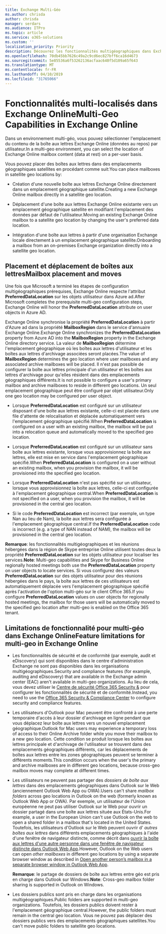 ```yaml
---
title: Exchange Multi-Géo
ms.author: chrisda
author: chrisda
manager: serdars
ms.audience: ITPro
ms.topic: article
ms.service: o365-solutions
ms.custom: ''
localization_priority: Priority
description: Découvrez les fonctionnalités multigéographiques dans Exchange Online.
ms.openlocfilehash: 70db45bb7626c49a2c9cd6ec827bff6ca16d4673
ms.sourcegitcommit: 5e85536a6f53262136acfaac640f5d109a65f643
ms.translationtype: MT
ms.contentlocale: fr-FR
ms.lasthandoff: 04/10/2019
ms.locfileid: "31765066"
---
```

# <a name="multi-geo-capabilities-in-exchange-online"></a><span data-ttu-id="6684a-103">Fonctionnalités multi-localisés dans Exchange Online</span><span class="sxs-lookup"><span data-stu-id="6684a-103">Multi-Geo Capabilities in Exchange Online</span></span>

<span data-ttu-id="6684a-104">Dans un environnement multi-géo, vous pouvez sélectionner l'emplacement du contenu de la boîte aux lettres Exchange Online (données au repos) par utilisateur.</span><span class="sxs-lookup"><span data-stu-id="6684a-104">In a multi-geo environment, you can select the location of Exchange Online mailbox content (data at rest) on a per-user basis.</span></span>

<span data-ttu-id="6684a-105">Vous pouvez placer des boîtes aux lettres dans des emplacements géographiques satellites en procédant comme suit:</span><span class="sxs-lookup"><span data-stu-id="6684a-105">You can place mailboxes in satellite geo locations by:</span></span>

- <span data-ttu-id="6684a-106">Création d'une nouvelle boîte aux lettres Exchange Online directement dans un emplacement géographique satellite.</span><span class="sxs-lookup"><span data-stu-id="6684a-106">Creating a new Exchange Online mailbox directly in a satellite geo location.</span></span>

- <span data-ttu-id="6684a-107">Déplacement d'une boîte aux lettres Exchange Online existante vers un emplacement géographique satellite en modifiant l'emplacement des données par défaut de l'utilisateur.</span><span class="sxs-lookup"><span data-stu-id="6684a-107">Moving an existing Exchange Online mailbox to a satellite geo location by changing the user's preferred data location.</span></span>

- <span data-ttu-id="6684a-108">Intégration d'une boîte aux lettres à partir d'une organisation Exchange locale directement à un emplacement géographique satellite.</span><span class="sxs-lookup"><span data-stu-id="6684a-108">Onboarding a mailbox from an on-premises Exchange organization directly into a satellite geo location.</span></span>

## <a name="mailbox-placement-and-moves"></a><span data-ttu-id="6684a-109">Placement et déplacement de boîtes aux lettres</span><span class="sxs-lookup"><span data-stu-id="6684a-109">Mailbox placement and moves</span></span>

<span data-ttu-id="6684a-110">Une fois que Microsoft a terminé les étapes de configuration multigéographiques prérequises, Exchange Online respecte l'attribut **PreferredDataLocation** sur les objets utilisateur dans Azure ad.</span><span class="sxs-lookup"><span data-stu-id="6684a-110">After Microsoft completes the prerequisite multi-geo configuration steps, Exchange Online will honor the **PreferredDataLocation** attribute on user objects in Azure AD.</span></span>

<span data-ttu-id="6684a-111">Exchange Online synchronise la propriété **PreferredDataLocation** à partir d'Azure ad dans la propriété **MailboxRegion** dans le service d'annuaire Exchange Online.</span><span class="sxs-lookup"><span data-stu-id="6684a-111">Exchange Online synchronizes the **PreferredDataLocation** property from Azure AD into the **MailboxRegion** property in the Exchange Online directory service.</span></span> <span data-ttu-id="6684a-112">La valeur de **MailboxRegion** détermine l'emplacement géographique où les boîtes aux lettres d'utilisateur et les boîtes aux lettres d'archivage associées seront placées.</span><span class="sxs-lookup"><span data-stu-id="6684a-112">The value of **MailboxRegion** determines the geo location where user mailboxes and any associated archive mailboxes will be placed.</span></span> <span data-ttu-id="6684a-113">Il n'est pas possible de configurer la boîte aux lettres principale d'un utilisateur et les boîtes aux lettres d'archivage pour qu'elles résident dans des emplacements géographiques différents.</span><span class="sxs-lookup"><span data-stu-id="6684a-113">It is not possible to configure a user's primary mailbox and archive mailboxes to reside in different geo locations.</span></span> <span data-ttu-id="6684a-114">Un seul emplacement géographique peut être configuré par objet utilisateur.</span><span class="sxs-lookup"><span data-stu-id="6684a-114">Only one geo location may be configured per user object.</span></span>

- <span data-ttu-id="6684a-115">Lorsque **PreferredDataLocation** est configuré sur un utilisateur disposant d'une boîte aux lettres existante, celle-ci est placée dans une file d'attente de relocalisation et déplacée automatiquement vers l'emplacement géographique spécifié.</span><span class="sxs-lookup"><span data-stu-id="6684a-115">When **PreferredDataLocation** is configured on a user with an existing mailbox, the mailbox will be put into a relocation queue and automatically moved to the specified geo location.</span></span>

- <span data-ttu-id="6684a-116">Lorsque **PreferredDataLocation** est configuré sur un utilisateur sans boîte aux lettres existante, lorsque vous approvisionnez la boîte aux lettres, elle est mise en service dans l'emplacement géographique spécifié.</span><span class="sxs-lookup"><span data-stu-id="6684a-116">When **PreferredDataLocation** is configured on a user without an existing mailbox, when you provision the mailbox, it will be provisioned into the specified geo location.</span></span>

- <span data-ttu-id="6684a-117">Lorsque **PreferredDataLocation** n'est pas spécifié sur un utilisateur, lorsque vous approvisionnez la boîte aux lettres, celle-ci est configurée à l'emplacement géographique central.</span><span class="sxs-lookup"><span data-stu-id="6684a-117">When **PreferredDataLocation** is not specified on a user, when you provision the mailbox, it will be provisioned in the central geo location.</span></span>

- <span data-ttu-id="6684a-118">Si le code **PreferredDataLocation** est incorrect (par exemple, un type Nan au lieu de Nam), la boîte aux lettres sera configurée à l'emplacement géographique central.</span><span class="sxs-lookup"><span data-stu-id="6684a-118">If the **PreferredDataLocation** code is incorrect (e.g. a type of NAN instead of NAM), the mailbox will be provisioned in the central geo location.</span></span>

<span data-ttu-id="6684a-119">**Remarque**: les fonctionnalités multigéographiques et les réunions hébergées dans la région de Skype entreprise Online utilisent toutes deux la propriété **PreferredDataLocation** sur les objets utilisateur pour localiser les services.</span><span class="sxs-lookup"><span data-stu-id="6684a-119">**Note**: Multi-geo capabilities and Skype for Business Online regionally hosted meetings both use the **PreferredDataLocation** property on user objects to locate services.</span></span> <span data-ttu-id="6684a-120">Si vous configurez des valeurs **PreferredDataLocation** sur des objets utilisateur pour des réunions hébergées dans le pays, la boîte aux lettres de ces utilisateurs est automatiquement déplacée vers l'emplacement géographique spécifié après l'activation de l'option multi-géo sur le client Office 365.</span><span class="sxs-lookup"><span data-stu-id="6684a-120">If you configure **PreferredDataLocation** values on user objects for regionally hosted meetings, the mailbox for those users will be automatically moved to the specified geo location after multi-geo is enabled on the Office 365 tenant.</span></span>

## <a name="feature-limitations-for-multi-geo-in-exchange-online"></a><span data-ttu-id="6684a-121">Limitations de fonctionnalité pour multi-géo dans Exchange Online</span><span class="sxs-lookup"><span data-stu-id="6684a-121">Feature limitations for multi-geo in Exchange Online</span></span>

- <span data-ttu-id="6684a-122">Les fonctionnalités de sécurité et de conformité (par exemple, audit et eDiscovery) qui sont disponibles dans le centre d'administration Exchange ne sont pas disponibles dans les organisations multigéographiques.</span><span class="sxs-lookup"><span data-stu-id="6684a-122">Security and compliance features (for example, auditing and eDiscovery) that are available in the Exchange admin center (EAC) aren't available in multi-geo organizations.</span></span> <span data-ttu-id="6684a-123">Au lieu de cela, vous devez utiliser le [Centre de sécurité Office 365 Security &](https://support.office.com/article/7e696a40-b86b-4a20-afcc-559218b7b1b8) pour configurer les fonctionnalités de sécurité et de conformité.</span><span class="sxs-lookup"><span data-stu-id="6684a-123">Instead, you need to use the [Office 365 Security & Compliance Center](https://support.office.com/article/7e696a40-b86b-4a20-afcc-559218b7b1b8) to configure security and compliance features.</span></span>

- <span data-ttu-id="6684a-124">Les utilisateurs d'Outlook pour Mac peuvent être confronté à une perte temporaire d'accès à leur dossier d'archivage en ligne pendant que vous déplacez leur boîte aux lettres vers un nouvel emplacement géographique.</span><span class="sxs-lookup"><span data-stu-id="6684a-124">Outlook for Mac users may experience a temporary loss of access to their Online Archive folder while you move their mailbox to a new geo location.</span></span> <span data-ttu-id="6684a-125">Cette condition se produit lorsque les boîtes aux lettres principale et d'archivage de l'utilisateur se trouvent dans des emplacements géographiques différents, car les déplacements de boîtes aux lettres entre les zones géographiques peuvent se terminer à différents moments.</span><span class="sxs-lookup"><span data-stu-id="6684a-125">This condition occurs when the user's the primary and archive mailboxes are in different geo locations, because cross-geo mailbox moves may complete at different times.</span></span>

- <span data-ttu-id="6684a-126">Les utilisateurs ne peuvent pas partager des *dossiers de boîte aux lettres* dans des emplacements géographiques dans Outlook sur le Web (anciennement Outlook Web App ou OWA).</span><span class="sxs-lookup"><span data-stu-id="6684a-126">Users can't share *mailbox folders* across geo locations in Outlook on the web (formerly known as Outlook Web App or OWA).</span></span> <span data-ttu-id="6684a-127">Par exemple, un utilisateur de l'Union européenne ne peut pas utiliser Outlook sur le Web pour ouvrir un dossier partagé dans une boîte aux lettres située aux États-Unis.</span><span class="sxs-lookup"><span data-stu-id="6684a-127">For example, a user in the European Union can't use Outlook on the web to open a shared folder in a mailbox that's located in the United States.</span></span> <span data-ttu-id="6684a-128">Toutefois, les utilisateurs d'Outlook sur le Web peuvent ouvrir d' *autres boîtes aux lettres* dans différents emplacements géographiques à l'aide d'une fenêtre de navigateur distincte, comme décrit dans [ouvrir la boîte aux lettres d'une autre personne dans une fenêtre de navigateur distincte dans Outlook Web App](https://support.office.com/article/A909AD30-E413-40B5-A487-0EA70B763081#__toc372210362).</span><span class="sxs-lookup"><span data-stu-id="6684a-128">However, Outlook on the Web users can open *other mailboxes* in different geo locations by using a separate browser window as described in [Open another person’s mailbox in a separate browser window in Outlook Web App](https://support.office.com/article/A909AD30-E413-40B5-A487-0EA70B763081#__toc372210362).</span></span>

  <span data-ttu-id="6684a-129">**Remarque**: le partage de dossiers de boîte aux lettres entre géo est pris en charge dans Outlook sur Windows.</span><span class="sxs-lookup"><span data-stu-id="6684a-129">**Note**: Cross-geo mailbox folder sharing is supported in Outlook on Windows.</span></span>

- <span data-ttu-id="6684a-130">Les dossiers publics sont pris en charge dans les organisations multigéographiques.</span><span class="sxs-lookup"><span data-stu-id="6684a-130">Public folders are supported in multi-geo organizations.</span></span> <span data-ttu-id="6684a-131">Toutefois, les dossiers publics doivent rester à l'emplacement géographique central.</span><span class="sxs-lookup"><span data-stu-id="6684a-131">However, the public folders must remain in the central geo location.</span></span> <span data-ttu-id="6684a-132">Vous ne pouvez pas déplacer des dossiers publics vers des emplacements géographiques satellites.</span><span class="sxs-lookup"><span data-stu-id="6684a-132">You can't move public folders to satellite geo locations.</span></span>
